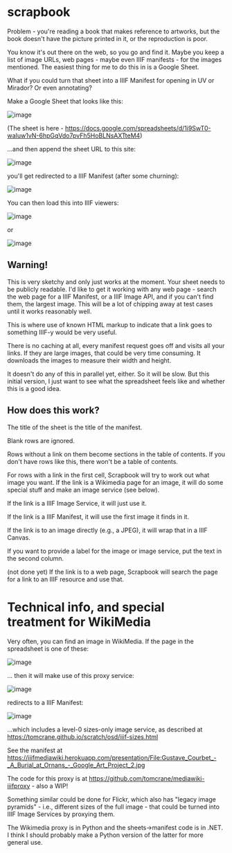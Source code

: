 # scrapbook

Problem - you're reading a book that makes reference to artworks, but the book doesn't have the picture printed in it, or the reproduction is poor.

You know it's out there on the web, so you go and find it. Maybe you keep a list of image URLs, web pages - maybe even IIIF manifests - for the images mentioned. The easiest thing for me to do this in is a Google Sheet.

What if you could turn that sheet into a IIIF Manifest for opening in UV or Mirador? Or even annotating?

Make a Google Sheet that looks like this:

![image](https://user-images.githubusercontent.com/1443575/122679064-4925e880-d1e1-11eb-92a0-8e922e5d2a12.png)

(The sheet is here - https://docs.google.com/spreadsheets/d/1i9SwT0-waIuw1vN-6hpGqVdo7pvFh5HoBLNsAXTteM4)

...and then append the sheet URL to this site:

![image](https://user-images.githubusercontent.com/1443575/122679109-7ecad180-d1e1-11eb-8382-df05bea3d330.png)

you'll get redirected to a IIIF Manifest (after some churning):

![image](https://user-images.githubusercontent.com/1443575/122679257-0fa1ad00-d1e2-11eb-8fa1-49067ffc8d51.png)

You can then load this into IIIF viewers:

![image](https://user-images.githubusercontent.com/1443575/122679309-3b249780-d1e2-11eb-9cb7-cafde5a3ab3d.png)

or

![image](https://user-images.githubusercontent.com/1443575/122679359-6c04cc80-d1e2-11eb-9317-96b61971df25.png)

## Warning!

This is very sketchy and only just works at the moment. Your sheet needs to be publicly readable. 
I'd like to get it working with any web page - search the web page for a IIIF Manifest, or a IIIF Image API, and if you can't find them, the largest image. This will be a lot of chipping away at test cases until it works reasonably well.

This is where use of known HTML markup to indicate that a link goes to something IIIF-y would be very useful.

There is no caching at all, every manifest request goes off and visits all your links. If they are large images, that could be very time consuming. It downloads the images to measure their width and height. 

It doesn't do any of this in parallel yet, either. So it will be slow. But this initial version, I just want to see what the spreadsheet feels like and whether this is a good idea.

## How does this work?

The title of the sheet is the title of the manifest.

Blank rows are ignored.

Rows without a link on them become sections in the table of contents. If you don't have rows like this, there won't be a table of contents.

For rows with a link in the first cell, Scrapbook will try to work out what image you want. 
If the link is a Wikimedia page for an image, it will do some special stuff and make an image service (see below).

If the link is a IIIF Image Service, it will just use it.

If the link is a IIIF Manifest, it will use the first image it finds in it.

If the link is to an image directly (e.g., a JPEG), it will wrap that in a IIIF Canvas.

If you want to provide a label for the image or image service, put the text in the second column. 

(not done yet) If the link is to a web page, Scrapbook will search the page for a link to an IIIF resource and use that. 

# Technical info, and special treatment for WikiMedia

Very often, you can find an image in WikiMedia. If the page in the spreadsheet is one of these:

![image](https://user-images.githubusercontent.com/1443575/122679455-d6b60800-d1e2-11eb-878f-4ae1a3814b37.png)

... then it will make use of this proxy service:

![image](https://user-images.githubusercontent.com/1443575/122679533-285e9280-d1e3-11eb-8980-63f360f873ce.png)

redirects to a IIIF Manifest:

![image](https://user-images.githubusercontent.com/1443575/122679550-3b716280-d1e3-11eb-9557-4d7775c4f44b.png)

...which includes a level-0 sizes-only image service, as described at https://tomcrane.github.io/scratch/osd/iiif-sizes.html

See the manifest at https://iiifmediawiki.herokuapp.com/presentation/File:Gustave_Courbet_-_A_Burial_at_Ornans_-_Google_Art_Project_2.jpg

The code for this proxy is at https://github.com/tomcrane/mediawiki-iiifproxy - also a WIP!

Something similar could be done for Flickr, which also has "legacy image pyramids" - i.e., different sizes of the full image - that could be turned into IIIF Image Services by proxying them.

The Wikimedia proxy is in Python and the sheets->manifest code is in .NET. I think I should probably make a Python version of the latter for more general use.



